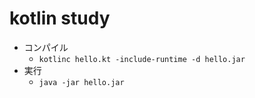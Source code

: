 kotlin study
==============
- コンパイル
  - `kotlinc hello.kt -include-runtime -d hello.jar`
- 実行
  - `java -jar hello.jar`
